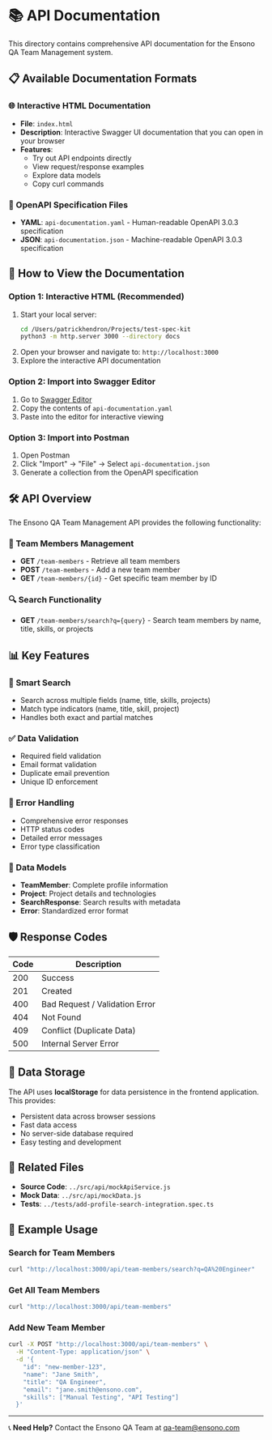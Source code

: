# 📚 API Documentation

This directory contains comprehensive API documentation for the Ensono QA Team Management system.

## 📋 Available Documentation Formats

### 🌐 Interactive HTML Documentation

- **File**: `index.html`
- **Description**: Interactive Swagger UI documentation that you can open in your browser
- **Features**:
  - Try out API endpoints directly
  - View request/response examples
  - Explore data models
  - Copy curl commands

### 📄 OpenAPI Specification Files

- **YAML**: `api-documentation.yaml` - Human-readable OpenAPI 3.0.3 specification
- **JSON**: `api-documentation.json` - Machine-readable OpenAPI 3.0.3 specification

## 🚀 How to View the Documentation

### Option 1: Interactive HTML (Recommended)

1. Start your local server:
   ```bash
   cd /Users/patrickhendron/Projects/test-spec-kit
   python3 -m http.server 3000 --directory docs
   ```
2. Open your browser and navigate to: `http://localhost:3000`
3. Explore the interactive API documentation

### Option 2: Import into Swagger Editor

1. Go to [Swagger Editor](https://editor.swagger.io/)
2. Copy the contents of `api-documentation.yaml`
3. Paste into the editor for interactive viewing

### Option 3: Import into Postman

1. Open Postman
2. Click "Import" → "File" → Select `api-documentation.json`
3. Generate a collection from the OpenAPI specification

## 🛠️ API Overview

The Ensono QA Team Management API provides the following functionality:

### 👥 Team Members Management

- **GET** `/team-members` - Retrieve all team members
- **POST** `/team-members` - Add a new team member
- **GET** `/team-members/{id}` - Get specific team member by ID

### 🔍 Search Functionality

- **GET** `/team-members/search?q={query}` - Search team members by name, title, skills, or projects

## 📊 Key Features

### 🎯 Smart Search

- Search across multiple fields (name, title, skills, projects)
- Match type indicators (name, title, skill, project)
- Handles both exact and partial matches

### ✅ Data Validation

- Required field validation
- Email format validation
- Duplicate email prevention
- Unique ID enforcement

### 🔄 Error Handling

- Comprehensive error responses
- HTTP status codes
- Detailed error messages
- Error type classification

### 📁 Data Models

- **TeamMember**: Complete profile information
- **Project**: Project details and technologies
- **SearchResponse**: Search results with metadata
- **Error**: Standardized error format

## 🛡️ Response Codes

| Code | Description                    |
| ---- | ------------------------------ |
| 200  | Success                        |
| 201  | Created                        |
| 400  | Bad Request / Validation Error |
| 404  | Not Found                      |
| 409  | Conflict (Duplicate Data)      |
| 500  | Internal Server Error          |

## 💾 Data Storage

The API uses **localStorage** for data persistence in the frontend application. This provides:

- Persistent data across browser sessions
- Fast data access
- No server-side database required
- Easy testing and development

## 🔗 Related Files

- **Source Code**: `../src/api/mockApiService.js`
- **Mock Data**: `../src/api/mockData.js`
- **Tests**: `../tests/add-profile-search-integration.spec.ts`

## 📝 Example Usage

### Search for Team Members

```bash
curl "http://localhost:3000/api/team-members/search?q=QA%20Engineer"
```

### Get All Team Members

```bash
curl "http://localhost:3000/api/team-members"
```

### Add New Team Member

```bash
curl -X POST "http://localhost:3000/api/team-members" \
  -H "Content-Type: application/json" \
  -d '{
    "id": "new-member-123",
    "name": "Jane Smith",
    "title": "QA Engineer",
    "email": "jane.smith@ensono.com",
    "skills": ["Manual Testing", "API Testing"]
  }'
```

---

📞 **Need Help?**
Contact the Ensono QA Team at qa-team@ensono.com
